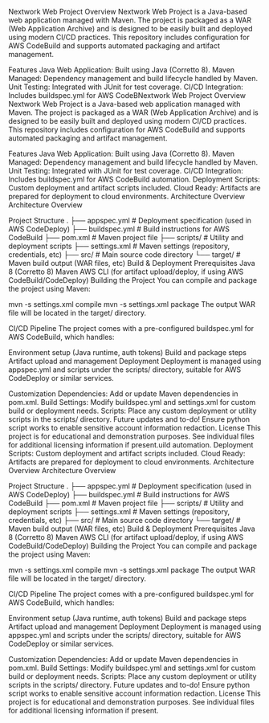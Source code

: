 Nextwork Web Project
Overview
Nextwork Web Project is a Java-based web application managed with Maven. The project is packaged as a WAR (Web Application Archive) and is designed to be easily built and deployed using modern CI/CD practices. This repository includes configuration for AWS CodeBuild and supports automated packaging and artifact management.

Features
Java Web Application: Built using Java (Corretto 8).
Maven Managed: Dependency management and build lifecycle handled by Maven.
Unit Testing: Integrated with JUnit for test coverage.
CI/CD Integration: Includes buildspec.yml for AWS CodeBNextwork Web Project
Overview
Nextwork Web Project is a Java-based web application managed with Maven. The project is packaged as a WAR (Web Application Archive) and is designed to be easily built and deployed using modern CI/CD practices. This repository includes configuration for AWS CodeBuild and supports automated packaging and artifact management.

Features
Java Web Application: Built using Java (Corretto 8).
Maven Managed: Dependency management and build lifecycle handled by Maven.
Unit Testing: Integrated with JUnit for test coverage.
CI/CD Integration: Includes buildspec.yml for AWS CodeBuild automation.
Deployment Scripts: Custom deployment and artifact scripts included.
Cloud Ready: Artifacts are prepared for deployment to cloud environments.
Architecture Overview
Architecture Overview

Project Structure
.
├── appspec.yml               # Deployment specification (used in AWS CodeDeploy)
├── buildspec.yml             # Build instructions for AWS CodeBuild
├── pom.xml                   # Maven project file
├── scripts/                  # Utility and deployment scripts
├── settings.xml              # Maven settings (repository, credentials, etc)
├── src/                      # Main source code directory
└── target/                   # Maven build output (WAR files, etc)
Build & Deployment
Prerequisites
Java 8 (Corretto 8)
Maven
AWS CLI (for artifact upload/deploy, if using AWS CodeBuild/CodeDeploy)
Building the Project
You can compile and package the project using Maven:

mvn -s settings.xml compile
mvn -s settings.xml package
The output WAR file will be located in the target/ directory.

CI/CD Pipeline
The project comes with a pre-configured buildspec.yml for AWS CodeBuild, which handles:

Environment setup (Java runtime, auth tokens)
Build and package steps
Artifact upload and management
Deployment
Deployment is managed using appspec.yml and scripts under the scripts/ directory, suitable for AWS CodeDeploy or similar services.

Customization
Dependencies: Add or update Maven dependencies in pom.xml.
Build Settings: Modify buildspec.yml and settings.xml for custom build or deployment needs.
Scripts: Place any custom deployment or utility scripts in the scripts/ directory.
Future updates and to-do!
Ensure python script works to enable sensitive account information redaction.
License
This project is for educational and demonstration purposes.
See individual files for additional licensing information if present.uild automation.
Deployment Scripts: Custom deployment and artifact scripts included.
Cloud Ready: Artifacts are prepared for deployment to cloud environments.
Architecture Overview
Architecture Overview

Project Structure
.
├── appspec.yml               # Deployment specification (used in AWS CodeDeploy)
├── buildspec.yml             # Build instructions for AWS CodeBuild
├── pom.xml                   # Maven project file
├── scripts/                  # Utility and deployment scripts
├── settings.xml              # Maven settings (repository, credentials, etc)
├── src/                      # Main source code directory
└── target/                   # Maven build output (WAR files, etc)
Build & Deployment
Prerequisites
Java 8 (Corretto 8)
Maven
AWS CLI (for artifact upload/deploy, if using AWS CodeBuild/CodeDeploy)
Building the Project
You can compile and package the project using Maven:

mvn -s settings.xml compile
mvn -s settings.xml package
The output WAR file will be located in the target/ directory.

CI/CD Pipeline
The project comes with a pre-configured buildspec.yml for AWS CodeBuild, which handles:

Environment setup (Java runtime, auth tokens)
Build and package steps
Artifact upload and management
Deployment
Deployment is managed using appspec.yml and scripts under the scripts/ directory, suitable for AWS CodeDeploy or similar services.

Customization
Dependencies: Add or update Maven dependencies in pom.xml.
Build Settings: Modify buildspec.yml and settings.xml for custom build or deployment needs.
Scripts: Place any custom deployment or utility scripts in the scripts/ directory.
Future updates and to-do!
Ensure python script works to enable sensitive account information redaction.
License
This project is for educational and demonstration purposes.
See individual files for additional licensing information if present.
